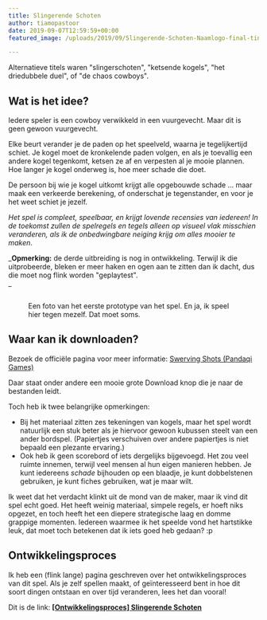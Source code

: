 ```yaml
---
title: Slingerende Schoten
author: tiamopastoor
date: 2019-09-07T12:59:59+00:00
featured_image: /uploads/2019/09/Slingerende-Schoten-Naamlogo-final-tinypng_result.webp

---
```

Alternatieve titels waren "slingerschoten", "ketsende kogels", "het driedubbele duel", of "de chaos cowboys".

## Wat is het idee?

Iedere speler is een cowboy verwikkeld in een vuurgevecht. Maar dit is geen gewoon vuurgevecht.

Elke beurt verander je de paden op het speelveld, waarna je tegelijkertijd schiet. Je kogel moet de kronkelende paden volgen, en als je toevallig een andere kogel tegenkomt, ketsen ze af en verpesten al je mooie plannen. Hoe langer je kogel onderweg is, hoe meer schade die doet.

De persoon bij wie je kogel uitkomt krijgt alle opgebouwde schade ... maar maak een verkeerde berekening, of onderschat je tegenstander, en voor je het weet schiet je jezelf.

_Het spel is compleet, speelbaar, en krijgt lovende recensies van iedereen!_ _In de toekomst zullen de spelregels en tegels alleen op visueel vlak misschien veranderen, als ik de onbedwingbare neiging krijg om alles mooier te maken_.

_**Opmerking:** de derde uitbreiding is nog in ontwikkeling. Terwijl ik die uitprobeerde, bleken er meer haken en ogen aan te zitten dan ik dacht, dus die moet nog flink worden "geplaytest".  
_ <figure class="wp-block-image alignnone">

<img decoding="async" src="https://res.cloudinary.com/nietdathetuitmaakt/image/upload/v1568633634/Slingerende-Schoten-in-actie.jpg" alt="" /> <figcaption>Een foto van het eerste prototype van het spel. En ja, ik speel hier tegen mezelf. Dat moet soms.</figcaption></figure> 

## Waar kan ik downloaden?

Bezoek de officiële pagina voor meer informatie: [Swerving Shots (Pandaqi Games)][1]

Daar staat onder andere een mooie grote Download knop die je naar de bestanden leidt.

Toch heb ik twee belangrijke opmerkingen:

  * Bij het materiaal zitten zes tekeningen van kogels, maar het spel wordt natuurlijk een stuk beter als je hiervoor gewoon kubussen steelt van een ander bordspel. (Papiertjes verschuiven over andere papiertjes is niet bepaald een plezante ervaring.)
  * Ook heb ik geen scorebord of iets dergelijks bijgevoegd. Het zou veel ruimte innemen, terwijl veel mensen al hun eigen manieren hebben. Je kunt iedereens _schade_ bijhouden op een blaadje, je kunt dobbelstenen gebruiken, je kunt fiches gebruiken, wat je maar wilt.

Ik weet dat het verdacht klinkt uit de mond van de maker, maar ik vind dit spel echt goed. Het heeft weinig materiaal, simpele regels, er hoeft niks opgezet, en toch heeft het een diepere strategische laag en domme grappige momenten. Iedereen waarmee ik het speelde vond het hartstikke leuk, dat moet toch betekenen dat ik iets goed heb gedaan? :p

## Ontwikkelingsproces

Ik heb een (flink lange) pagina geschreven over het ontwikkelingsproces van dit spel. Als je zelf spellen maakt, of geïnteresseerd bent in hoe dit soort dingen ontstaan en over tijd veranderen, lees het dan vooral!

Dit is de link: [**[Ontwikkelingsproces] Slingerende Schoten**][2]

 [1]: https://pandaqi.com/swerving-shots
 [2]: http://nietdathetuitmaakt.nl/bordspellen/slingerende-schoten/ontwikkelingsproces-slingerende-schoten/